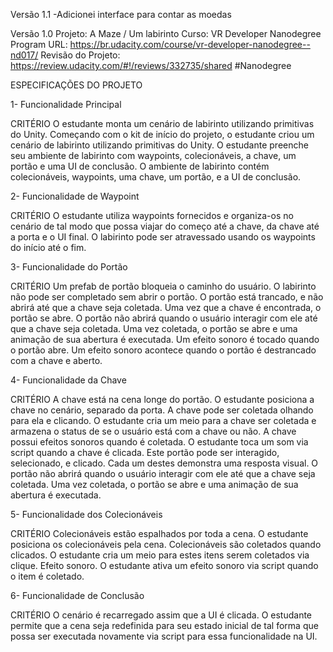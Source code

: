 Versão 1.1
-Adicionei interface para contar as moedas 

Versão 1.0
Projeto: A Maze / Um labirinto
Curso: VR Developer Nanodegree Program
URL: https://br.udacity.com/course/vr-developer-nanodegree--nd017/
Revisão do Projeto: https://review.udacity.com/#!/reviews/332735/shared #Nanodegree

ESPECIFICAÇÕES DO PROJETO

1- Funcionalidade Principal

CRITÉRIO
O estudante monta um cenário de labirinto utilizando primitivas do Unity.
Começando com o kit de início do projeto, o estudante criou um cenário de labirinto utilizando primitivas do Unity.
O estudante preenche seu ambiente de labirinto com waypoints, colecionáveis, a chave, um portão e uma UI de conclusão.
O ambiente de labirinto contém colecionáveis, waypoints, uma chave, um portão, e a UI de conclusão.

2- Funcionalidade de Waypoint

CRITÉRIO
O estudante utiliza waypoints fornecidos e organiza-os no cenário de tal modo que possa viajar do começo até a chave, da chave até a porta e o UI final.
O labirinto pode ser atravessado usando os waypoints do início até o fim.

3- Funcionalidade do Portão

CRITÉRIO
Um prefab de portão bloqueia o caminho do usuário.
O labirinto não pode ser completado sem abrir o portão.
O portão está trancado, e não abrirá até que a chave seja coletada.
Uma vez que a chave é encontrada, o portão se abre.
O portão não abrirá quando o usuário interagir com ele até que a chave seja coletada. Uma vez coletada, o portão se abre e uma animação de sua abertura é executada.
Um efeito sonoro é tocado quando o portão abre.
Um efeito sonoro acontece quando o portão é destrancado com a chave e aberto.

4- Funcionalidade da Chave

CRITÉRIO
A chave está na cena longe do portão.
O estudante posiciona a chave no cenário, separado da porta.
A chave pode ser coletada olhando para ela e clicando.
O estudante cria um meio para a chave ser coletada e armazena o status de se o usuário está com a chave ou não.
A chave possui efeitos sonoros quando é coletada.
O estudante toca um som via script quando a chave é clicada.
Este portão pode ser interagido, selecionado, e clicado.
Cada um destes demonstra uma resposta visual.
O portão não abrirá quando o usuário interagir com ele até que a chave seja coletada. Uma vez coletada, o portão se abre e uma animação de sua abertura é executada.

5- Funcionalidade dos Colecionáveis

CRITÉRIO
Colecionáveis estão espalhados por toda a cena.
O estudante posiciona os colecionáveis pela cena.
Colecionáveis são coletados quando clicados.
O estudante cria um meio para estes itens serem coletados via clique.
Efeito sonoro.
O estudante ativa um efeito sonoro via script quando o item é coletado.

6- Funcionalidade de Conclusão

CRITÉRIO
O cenário é recarregado assim que a UI é clicada.
O estudante permite que a cena seja redefinida para seu estado inicial de tal forma que possa ser executada novamente via script para essa funcionalidade na UI.